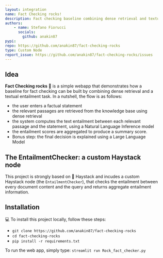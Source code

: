 ```yaml
---
layout: integration
name: Fact Checking rocks!
description: Fact checking baseline combining dense retrieval and textual entailment.
authors:
    - name: Stefano Fiorucci
      socials:
        github: anakin87
pypi:
repo: https://github.com/anakin87/fact-checking-rocks
type: Custom Node
report_issue: https://github.com/anakin87/fact-checking-rocks/issues
---
```

## Idea

**Fact Checking rocks** 🎸 is a simple webapp that demonstrates how a baseline for fact checking can be built by combining dense retrieval and a textual entailment task. In a nutshell, the flow is as follows:

- the user enters a factual statement
- the relevant passages are retrieved from the knowledge base using dense retrieval
- the system computes the text entailment between each relevant passage and the statement, using a Natural Language Inference model
- the entailment scores are aggregated to produce a summary score.
- Bonus step: the final decision is explained using a Large Language Model 

## The EntailmentChecker: a custom Haystack node
This project is strongly based on 🔎 Haystack and incudes a custom Haystack node (the `EntailmentChecker`), that checks the entailment between every document content and the query
and returns aggregate entailment information.

## Installation

💻 To install this project locally, follow these steps:
* `git clone https://github.com/anakin87/fact-checking-rocks`
* `cd fact-checking-rocks`
* `pip install -r requirements.txt`

To run the web app, simply type: `streamlit run Rock_fact_checker.py`
